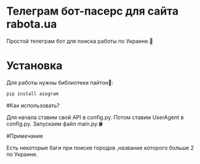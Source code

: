 # Телеграм бот-пасерс для сайта rabota.ua
Простой телеграм бот для поиска работы по Украине.🌈

# Установка
Для работы нужны библиотеки пайтон🐍:
```bash
pip install aiogram
```
#Как использовать?

Для начала ставим свой API в config.py. Потом ставим UserAgent в config.py. Запускаем файл main.py.🍀

#Примечание

Есть некоторые баги при поиске городов ,название которого больше 2 по Украине.

